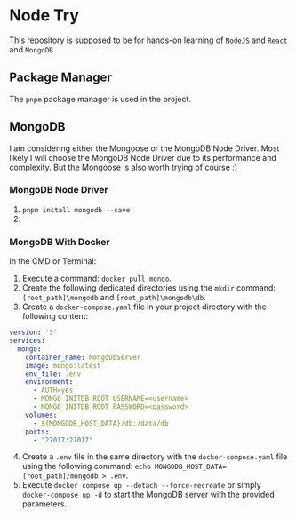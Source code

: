 # Node Try

This repository is supposed to be for hands-on learning of `NodeJS` and `React` and `MongoDB`

## Package Manager

The `pnpm` package manager is used in the project.

## MongoDB 

I am considering either the Mongoose or the MongoDB Node Driver. Most likely I will choose the MongoDB Node Driver due to its performance and complexity. But the Mongoose is also worth trying of course :)

### MongoDB Node Driver

1. `pnpm install mongodb --save`
2. 

### MongoDB With Docker

In the CMD or Terminal:
1. Execute a command: `docker pull mongo`.
2. Create the following dedicated directories using the `mkdir` command: `[root_path]\mongodb` and `[root_path]\mongodb\db`.
3. Create a `docker-compose.yaml` file in your project directory with the following content:

```yaml
version: '3'
services:
  mongo:
    container_name: MongoDbServer
    image: mongo:latest
    env_file: .env
    environment:
      - AUTH=yes
      - MONGO_INITDB_ROOT_USERNAME=<username>
      - MONGO_INITDB_ROOT_PASSWORD=<password>
    volumes:
      - ${MONGODB_HOST_DATA}/db:/data/db
    ports:
      - "27017:27017"
```

4. Create a `.env` file in the same directory with the `docker-compose.yaml` file using the following command: `echo MONGODB_HOST_DATA=[root_path]/mongodb > .env`.
5. Execute `docker compose up --detach --force-recreate` or simply `docker-compose up -d` to start the MongoDB server with the provided parameters.